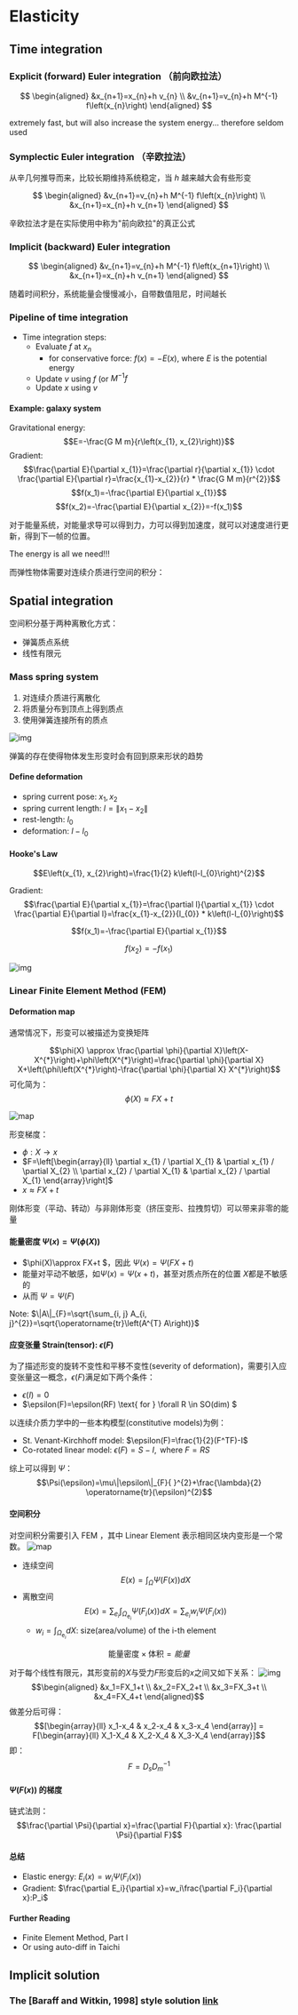 # Elasticity

## Time integration

### Explicit (forward) Euler integration （前向欧拉法）

$$ \begin{aligned}
&x_{n+1}=x_{n}+h v_{n} \\
&v_{n+1}=v_{n}+h M^{-1} f\left(x_{n}\right)
\end{aligned} $$

extremely fast, but will also increase the system energy...
therefore seldom used

### Symplectic Euler integration （辛欧拉法）

从辛几何推导而来，比较长期维持系统稳定，当 $h$ 越来越大会有些形变

$$ \begin{aligned}
&v_{n+1}=v_{n}+h M^{-1} f\left(x_{n}\right) \\
&x_{n+1}=x_{n}+h v_{n+1}
\end{aligned} $$

辛欧拉法才是在实际使用中称为"前向欧拉"的真正公式

### Implicit (backward) Euler integration

$$ \begin{aligned}
&v_{n+1}=v_{n}+h M^{-1} f\left(x_{n+1}\right) \\
&x_{n+1}=x_{n}+h v_{n+1}
\end{aligned} $$

随着时间积分，系统能量会慢慢减小，自带数值阻尼，时间越长

### Pipeline of time integration

- Time integration steps:
  - Evaluate $f$ at $x_n$
    - for conservative force: $f(x) = -E(x)$, where $E$ is the potential energy
  - Update $v$ using $f$ (or $M^{-1}f$
  - Update $x$ using $v$

#### Example: galaxy system

Gravitational energy:
$$E=-\frac{G M m}{r\left(x_{1}, x_{2}\right)}$$
Gradient:
$$\frac{\partial E}{\partial x_{1}}=\frac{\partial r}{\partial x_{1}} \cdot \frac{\partial E}{\partial r}=\frac{x_{1}-x_{2}}{r} * \frac{G M m}{r^{2}}$$
$$f(x_1)=-\frac{\partial E}{\partial x_{1}}$$
$$f(x_2)=-\frac{\partial E}{\partial x_{2}}=-f(x_1)$$

对于能量系统，对能量求导可以得到力，力可以得到加速度，就可以对速度进行更新，得到下一帧的位置。

The energy is all we need!!!

而弹性物体需要对连续介质进行空间的积分：

## Spatial integration

空间积分基于两种离散化方式：

- 弹簧质点系统
- 线性有限元

### Mass spring system

1. 对连续介质进行离散化
2. 将质量分布到顶点上得到质点
3. 使用弹簧连接所有的质点

![img](imgs/2022-02-23-14-05-18.png)

弹簧的存在使得物体发生形变时会有回到原来形状的趋势

#### Define deformation

- spring current pose: $x_1, x_2$
- spring current length: $l=\left\|x_1-x_2\right\|$
- rest-length: $l_0$
- deformation: $l-l_0$

#### Hooke's Law

$$E\left(x_{1}, x_{2}\right)=\frac{1}{2} k\left(l-l_{0}\right)^{2}$$

Gradient:
$$\frac{\partial E}{\partial x_{1}}=\frac{\partial l}{\partial x_{1}} \cdot \frac{\partial E}{\partial l}=\frac{x_{1}-x_{2}}{l_{0}} * k\left(l-l_{0}\right)$$

$$f(x_1)=-\frac{\partial E}{\partial x_{1}}$$

$$f(x_2)=-f(x_1)$$

![img](imgs/2022-02-23-14-13-46.png)

### Linear Finite Element Method (FEM)

#### Deformation map

通常情况下，形变可以被描述为变换矩阵

$$\phi(X) \approx \frac{\partial \phi}{\partial X}\left(X-X^{*}\right)+\phi\left(X^{*}\right)=\frac{\partial \phi}{\partial X} X+\left(\phi\left(X^{*}\right)-\frac{\partial \phi}{\partial X} X^{*}\right)$$
可化简为：
$$ \phi(X) \approx FX+t $$

![map](imgs/2022-02-24-21-30-32.png)

形变梯度：

- $\phi:X\rightarrow x$
- $F=\left[\begin{array}{ll} \partial x_{1} / \partial X_{1} & \partial x_{1} / \partial X_{2} \\ \partial x_{2} / \partial X_{1} & \partial x_{2} / \partial X_{1} \end{array}\right]$
- $x \approx FX+t$

刚体形变（平动、转动）与非刚体形变（挤压变形、拉拽剪切）可以带来非零的能量

#### 能量密度 $\Psi(x)=\Psi(\phi(X))$

- $\phi(X)\approx FX+t $，因此 $\Psi(x)=\Psi(FX+t)$
- 能量对平动不敏感，如$\Psi(x)=\Psi(x+t)$，甚至对质点所在的位置 $X$都是不敏感的
- 从而 $\Psi=\Psi(F)$

Note: $\|A\|_{F}=\sqrt{\sum_{i, j} A_{i, j}^{2}}=\sqrt{\operatorname{tr}\left(A^{T} A\right)}$

#### 应变张量 Strain(tensor): $\epsilon(F)$

为了描述形变的旋转不变性和平移不变性(severity of deformation)，需要引入应变张量这一概念，$\epsilon(F)$满足如下两个条件：

- $\epsilon(I)=0$
- $\epsilon(F)=\epsilon(RF) \text{ for }  \forall R \in SO(dim) $

以连续介质力学中的一些本构模型(constitutive models)为例：

- St. Venant-Kirchhoff model: $\epsilon(F)=\frac{1}{2}(F^TF)-I$
- Co-rotated linear model: $\epsilon(F)=S-I, \text{ where }F=RS$

综上可以得到 $\Psi$：
$$\Psi(\epsilon)=\mu\|\epsilon\|_{F}{ }^{2}+\frac{\lambda}{2} \operatorname{tr}(\epsilon)^{2}$$

#### 空间积分

对空间积分需要引入 FEM ，其中 Linear Element 表示相同区块内变形是一个常数。
![map](imgs/2022-02-24-22-04-26.png)

- 连续空间
  $$E(x)=\int_{\Omega} \Psi(F(x)) d X$$
- 离散空间
  $$E(x)=\sum_{e_{i}} \int_{\Omega_{\mathrm{e}_{i}}} \Psi\left(F_{i}(x)\right) d X=\sum_{e_{i}} w_{i} \Psi\left(F_{i}(x)\right)$$
  - $w_i=\int_{\Omega_{\mathrm{e}_{i}}}dX$: size(area/volume) of the i-th element

$$\text{能量密度} \times \text{体积} = 能量$$

对于每个线性有限元，其形变前的$X$与受力$F$形变后的$x$之间又如下关系：
![img](imgs/2022-02-24-22-15-53.png)
$$\begin{aligned}
&x_1=FX_1+t \\
&x_2=FX_2+t \\
&x_3=FX_3+t \\
&x_4=FX_4+t
\end{aligned}$$
做差分后可得：
$$[\begin{array}{ll} x_1-x_4 & x_2-x_4 & x_3-x_4 \end{array}] = F[\begin{array}{ll} X_1-X_4 & X_2-X_4 & X_3-X_4 \end{array}]$$
即：
$$F=D_sD_m^{-1}$$

#### $\Psi(F(x))$ 的梯度

链式法则：
$$\frac{\partial \Psi}{\partial x}=\frac{\partial F}{\partial x}: \frac{\partial \Psi}{\partial F}$$

#### 总结

- Elastic energy: $E_i(x)=w_i\Psi(F_i(x))$
- Gradient: $\frac{\partial E_i}{\partial x}=w_i\frac{\partial F_i}{\partial x}:P_i$

#### Further Reading

- Finite Element Method, Part I
- Or using auto-diff in Taichi

## Implicit solution

### The [Baraff and Witkin, 1998] style solution [link](https://www.cs.cmu.edu/~baraff/papers/sig98.pdf)
